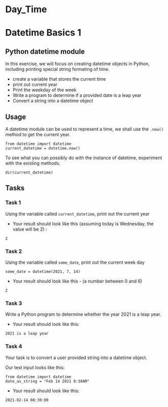 # Day_Time


# Datetime Basics 1

## Python datetime module

In this exercise, we will focus on creating datetime objects in Python, including printing special string formating of time.

- create a variable that stores the current time
- print out current year
- Print the weekday of the week
- Write a program to determine if a provided date is a leap year
- Convert a string into a datetime object

##

## Usage

A datetime module can be used to represent a time, we shall use the `.now()` method to get the current year.

```
from datetime import datetime
current_datetime = datetime.now()
```

To see what you can possibly do with the instance of datetime, experiment with the existing methods.

```
dir(current_datetime)
```

##

## Tasks

###

### Task 1

Using the variable called `current_datetime`, print out the current year

- Your result should look like this (assuming today is Wednesday, the value will be 2) :

```
2
```

###

### Task 2

Using the variable called `some_date`, print out the current week day

`some_date = datetime(2021, 7, 14)`

- Your result should look like this - (a number between 0 and 6)

```
2
```

###

### Task 3

Write a Python program to determine whether the year 2021 is a leap year.

- Your result should look like this:

```
2021 is a leap year
```

###

### Task 4

Your task is to convert a user provided string into a datetime object.

Our test input looks like this:

```
from datetime import datetime
date_as_string = "Feb 14 2021 8:30AM"
```

- Your result should look like this:

```
2021-02-14 08:30:00
```
